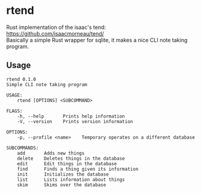 # rtend
Rust implementation of the isaac's tend: https://github.com/isaacmorneau/tend/<br/>
Basically a simple Rust wrapper for sqlite, it makes a nice CLI note taking program.

## Usage
```
rtend 0.1.0
Simple CLI note taking program

USAGE:
    rtend [OPTIONS] <SUBCOMMAND>

FLAGS:
    -h, --help       Prints help information
    -V, --version    Prints version information

OPTIONS:
    -p, --profile <name>    Temporary operates on a different database

SUBCOMMANDS:
    add       Adds new things
    delete    Deletes things in the database
    edit      Edit things in the database
    find      Finds a thing given its information
    init      Initializes the database
    list      Lists information about things
    skim      Skims over the database
```
